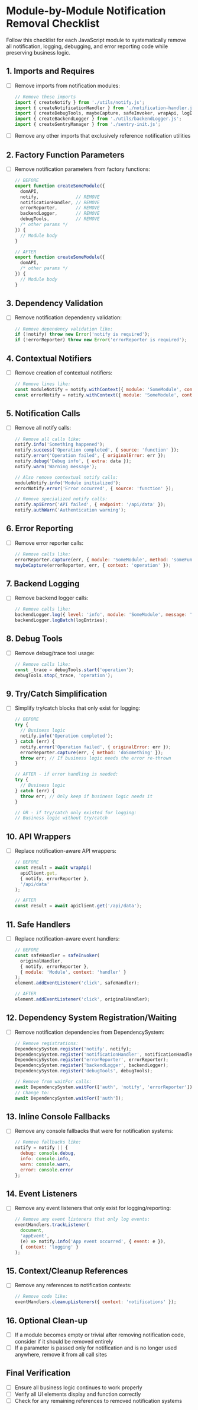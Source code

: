 # Module-by-Module Notification Removal Checklist

Follow this checklist for each JavaScript module to systematically remove all notification, logging, debugging, and error reporting code while preserving business logic.

## 1. Imports and Requires
- [ ] Remove imports from notification modules:
  ```javascript
  // Remove these imports
  import { createNotify } from './utils/notify.js';
  import { createNotificationHandler } from './notification-handler.js';
  import { createDebugTools, maybeCapture, safeInvoker, wrapApi, logEventToServer } from './utils/notifications-helpers.js';
  import { createBackendLogger } from './utils/backendLogger.js';
  import { createSentryManager } from './sentry-init.js';
  ```
- [ ] Remove any other imports that exclusively reference notification utilities

## 2. Factory Function Parameters
- [ ] Remove notification parameters from factory functions:
  ```javascript
  // BEFORE
  export function createSomeModule({
    domAPI,
    notify,              // REMOVE
    notificationHandler, // REMOVE
    errorReporter,       // REMOVE
    backendLogger,       // REMOVE
    debugTools,          // REMOVE
    /* other params */
  }) {
    // Module body
  }

  // AFTER
  export function createSomeModule({
    domAPI,
    /* other params */
  }) {
    // Module body
  }
  ```

## 3. Dependency Validation
- [ ] Remove notification dependency validation:
  ```javascript
  // Remove dependency validation like:
  if (!notify) throw new Error('notify is required');
  if (!errorReporter) throw new Error('errorReporter is required');
  ```

## 4. Contextual Notifiers
- [ ] Remove creation of contextual notifiers:
  ```javascript
  // Remove lines like:
  const moduleNotify = notify.withContext({ module: 'SomeModule', context: 'core' });
  const errorNotify = notify.withContext({ module: 'SomeModule', context: 'errors' });
  ```

## 5. Notification Calls
- [ ] Remove all notify calls:
  ```javascript
  // Remove all calls like:
  notify.info('Something happened');
  notify.success('Operation completed', { source: 'function' });
  notify.error('Operation failed', { originalError: err });
  notify.debug('Debug info', { extra: data });
  notify.warn('Warning message');

  // Also remove contextual notify calls:
  moduleNotify.info('Module initialized');
  errorNotify.error('Error occurred', { source: 'function' });

  // Remove specialized notify calls:
  notify.apiError('API failed', { endpoint: '/api/data' });
  notify.authWarn('Authentication warning');
  ```

## 6. Error Reporting
- [ ] Remove error reporter calls:
  ```javascript
  // Remove calls like:
  errorReporter.capture(err, { module: 'SomeModule', method: 'someFunction' });
  maybeCapture(errorReporter, err, { context: 'operation' });
  ```

## 7. Backend Logging
- [ ] Remove backend logger calls:
  ```javascript
  // Remove calls like:
  backendLogger.log({ level: 'info', module: 'SomeModule', message: 'Event occurred' });
  backendLogger.logBatch(logEntries);
  ```

## 8. Debug Tools
- [ ] Remove debug/trace tool usage:
  ```javascript
  // Remove calls like:
  const _trace = debugTools.start('operation');
  debugTools.stop(_trace, 'operation');
  ```

## 9. Try/Catch Simplification
- [ ] Simplify try/catch blocks that only exist for logging:
  ```javascript
  // BEFORE
  try {
    // Business logic
    notify.info('Operation completed');
  } catch (err) {
    notify.error('Operation failed', { originalError: err });
    errorReporter.capture(err, { method: 'doSomething' });
    throw err; // If business logic needs the error re-thrown
  }

  // AFTER - if error handling is needed:
  try {
    // Business logic
  } catch (err) {
    throw err; // Only keep if business logic needs it
  }

  // OR - if try/catch only existed for logging:
  // Business logic without try/catch
  ```

## 10. API Wrappers
- [ ] Replace notification-aware API wrappers:
  ```javascript
  // BEFORE
  const result = await wrapApi(
    apiClient.get,
    { notify, errorReporter },
    '/api/data'
  );

  // AFTER
  const result = await apiClient.get('/api/data');
  ```

## 11. Safe Handlers
- [ ] Replace notification-aware event handlers:
  ```javascript
  // BEFORE
  const safeHandler = safeInvoker(
    originalHandler,
    { notify, errorReporter },
    { module: 'Module', context: 'handler' }
  );
  element.addEventListener('click', safeHandler);

  // AFTER
  element.addEventListener('click', originalHandler);
  ```

## 12. Dependency System Registration/Waiting
- [ ] Remove notification dependencies from DependencySystem:
  ```javascript
  // Remove registrations:
  DependencySystem.register('notify', notify);
  DependencySystem.register('notificationHandler', notificationHandler);
  DependencySystem.register('errorReporter', errorReporter);
  DependencySystem.register('backendLogger', backendLogger);
  DependencySystem.register('debugTools', debugTools);

  // Remove from waitFor calls:
  await DependencySystem.waitFor(['auth', 'notify', 'errorReporter']);
  // Change to:
  await DependencySystem.waitFor(['auth']);
  ```

## 13. Inline Console Fallbacks
- [ ] Remove any console fallbacks that were for notification systems:
  ```javascript
  // Remove fallbacks like:
  notify = notify || {
    debug: console.debug,
    info: console.info,
    warn: console.warn,
    error: console.error
  };
  ```

## 14. Event Listeners
- [ ] Remove any event listeners that only exist for logging/reporting:
  ```javascript
  // Remove any event listeners that only log events:
  eventHandlers.trackListener(
    document,
    'appEvent',
    (e) => notify.info('App event occurred', { event: e }),
    { context: 'logging' }
  );
  ```

## 15. Context/Cleanup References
- [ ] Remove any references to notification contexts:
  ```javascript
  // Remove code like:
  eventHandlers.cleanupListeners({ context: 'notifications' });
  ```

## 16. Optional Clean-up
- [ ] If a module becomes empty or trivial after removing notification code, consider if it should be removed entirely
- [ ] If a parameter is passed only for notification and is no longer used anywhere, remove it from all call sites

## Final Verification
- [ ] Ensure all business logic continues to work properly
- [ ] Verify all UI elements display and function correctly
- [ ] Check for any remaining references to removed notification systems
